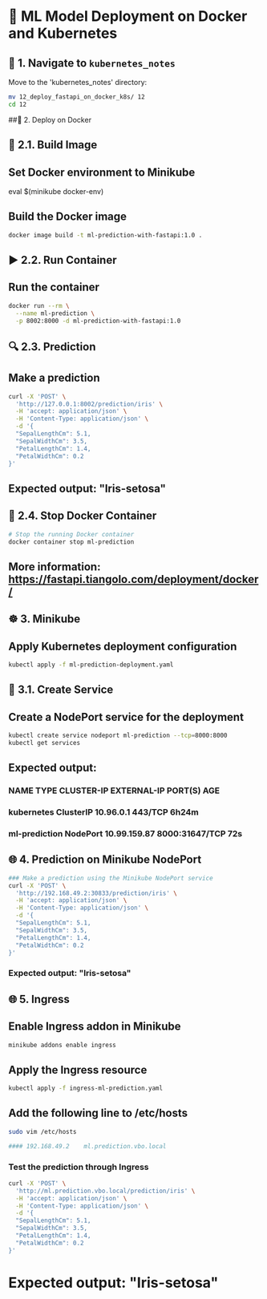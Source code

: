 # 🚀 ML Model Deployment on Docker and Kubernetes

## 📁 1. Navigate to `kubernetes_notes`

Move to the 'kubernetes_notes' directory:

```sh
mv 12_deploy_fastapi_on_docker_k8s/ 12
cd 12
```

##🐋 2. Deploy on Docker

## 🔨 2.1. Build Image

## Set Docker environment to Minikube
eval $(minikube docker-env)

## Build the Docker image
```sh
docker image build -t ml-prediction-with-fastapi:1.0 .
```
## ▶️ 2.2. Run Container

## Run the container
```sh
docker run --rm \
  --name ml-prediction \
  -p 8002:8000 -d ml-prediction-with-fastapi:1.0
```
## 🔍 2.3. Prediction

## Make a prediction

```sh
curl -X 'POST' \
  'http://127.0.0.1:8002/prediction/iris' \
  -H 'accept: application/json' \
  -H 'Content-Type: application/json' \
  -d '{
  "SepalLengthCm": 5.1,
  "SepalWidthCm": 3.5,
  "PetalLengthCm": 1.4,
  "PetalWidthCm": 0.2
}'
```
## Expected output: "Iris-setosa"

## 🛑 2.4. Stop Docker Container
```sh
# Stop the running Docker container
docker container stop ml-prediction
```
## More information: https://fastapi.tiangolo.com/deployment/docker/

## ☸️ 3. Minikube

## Apply Kubernetes deployment configuration
```sh
kubectl apply -f ml-prediction-deployment.yaml
```
## 🔧 3.1. Create Service

## Create a NodePort service for the deployment
```sh
kubectl create service nodeport ml-prediction --tcp=8000:8000
kubectl get services
```
## Expected output:
### NAME            TYPE        CLUSTER-IP     EXTERNAL-IP   PORT(S)          AGE
###  kubernetes      ClusterIP   10.96.0.1      <none>        443/TCP          6h24m
###  ml-prediction   NodePort    10.99.159.87   <none>        8000:31647/TCP   72s

## 🌐 4. Prediction on Minikube NodePort
```sh
### Make a prediction using the Minikube NodePort service
curl -X 'POST' \
  'http://192.168.49.2:30833/prediction/iris' \
  -H 'accept: application/json' \
  -H 'Content-Type: application/json' \
  -d '{
  "SepalLengthCm": 5.1,
  "SepalWidthCm": 3.5,
  "PetalLengthCm": 1.4,
  "PetalWidthCm": 0.2
}'
```
### Expected output: "Iris-setosa"

## 🌐 5. Ingress

## Enable Ingress addon in Minikube
```sh
minikube addons enable ingress
```
## Apply the Ingress resource
```sh
kubectl apply -f ingress-ml-prediction.yaml
```

## Add the following line to /etc/hosts
```sh
sudo vim /etc/hosts

#### 192.168.49.2    ml.prediction.vbo.local
```
### Test the prediction through Ingress
```sh
curl -X 'POST' \
  'http://ml.prediction.vbo.local/prediction/iris' \
  -H 'accept: application/json' \
  -H 'Content-Type: application/json' \
  -d '{
  "SepalLengthCm": 5.1,
  "SepalWidthCm": 3.5,
  "PetalLengthCm": 1.4,
  "PetalWidthCm": 0.2
}'
```
# Expected output: "Iris-setosa"
